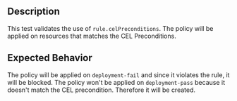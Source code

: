 ## Description

This test validates the use of `rule.celPreconditions`. 
The policy will be applied on resources that matches the CEL Preconditions.

## Expected Behavior

The policy will be applied on `deployment-fail` and since it violates the rule, it will be blocked.
The policy won't be applied on `deployment-pass` because it doesn't match the CEL precondition. Therefore it will be created.

